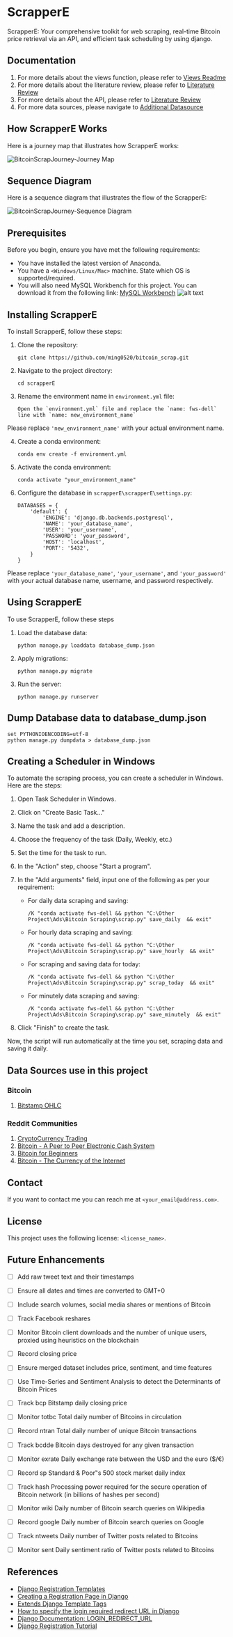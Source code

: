 # ScrapperE

ScrapperE: Your comprehensive toolkit for web scraping, real-time Bitcoin price retrieval via an API, and efficient task scheduling by using django.

## Documentation

1. For more details about the views function, please refer to [Views Readme](scrapperE/scrap/ViewsReadme.md)
2. For more details about the literature review, please refer to [Literature Review](LiteratureReview.md)
3. For more details about the API, please refer to [Literature Review](APIUsage.md)
4. For more data sources, please navigate to [Additional Datasource](Additional_Datasource.md)

## How ScrapperE Works

Here is a journey map that illustrates how ScrapperE works:

![BitcoinScrapJourney-Journey Map](BitcoinScrapJourney-JourneyMap.drawio.png)
## Sequence Diagram

Here is a sequence diagram that illustrates the flow of the ScrapperE:

![BitcoinScrapJourney-Sequence Diagram](BitcoinScrapJourney-SequenceDiagrm.drawio.png)


## Prerequisites

Before you begin, ensure you have met the following requirements:

* You have installed the latest version of Anaconda.
* You have a `<Windows/Linux/Mac>` machine. State which OS is supported/required.
* You will also need MySQL Workbench for this project. You can download it from the following link:
  [MySQL Workbench](https://dev.mysql.com/downloads/installer/)
  ![alt text](image.png)

## Installing ScrapperE

To install ScrapperE, follow these steps:

1. Clone the repository:

   ```
   git clone https://github.com/ming0520/bitcoin_scrap.git
   ```
2. Navigate to the project directory:

   ```
   cd scrapperE
   ```
3. Rename the environment name in `environment.yml` file:

   ```
   Open the `environment.yml` file and replace the `name: fws-dell` line with `name: new_environment_name`
   ```

Please replace `'new_environment_name'` with your actual environment name.

4. Create a conda environment:

   ```
   conda env create -f environment.yml
   ```
5. Activate the conda environment:

   ```
   conda activate "your_environment_name"
   ```
6. Configure the database in `scrapperE\scrapperE\settings.py`:

   ```
   DATABASES = {
       'default': {
           'ENGINE': 'django.db.backends.postgresql',
           'NAME': 'your_database_name',
           'USER': 'your_username',
           'PASSWORD': 'your_password',
           'HOST': 'localhost',
           'PORT': '5432',
       }
   }
   ```

Please replace `'your_database_name'`, `'your_username'`, and `'your_password'` with your actual database name, username, and password respectively.

## Using ScrapperE

To use ScrapperE, follow these steps

1. Load the database data:

   ```
   python manage.py loaddata database_dump.json
   ```
2. Apply migrations:

   ```
   python manage.py migrate
   ```
3. Run the server:

   ```
   python manage.py runserver
   ```

## Dump Database data to database_dump.json

```
set PYTHONIOENCODING=utf-8
python manage.py dumpdata > database_dump.json
```

## Creating a Scheduler in Windows

To automate the scraping process, you can create a scheduler in Windows. Here are the steps:

1. Open Task Scheduler in Windows.
2. Click on "Create Basic Task..."
3. Name the task and add a description.
4. Choose the frequency of the task (Daily, Weekly, etc.)
5. Set the time for the task to run.
6. In the "Action" step, choose "Start a program".
7. In the "Add arguments" field, input one of the following as per your requirement:

   - For daily data scraping and saving:
     ```
     /K "conda activate fws-dell && python "C:\Other Project\Ads\Bitcoin Scraping\scrap.py" save_daily  && exit"
     ```
   - For hourly data scraping and saving:
     ```
     /K "conda activate fws-dell && python "C:\Other Project\Ads\Bitcoin Scraping\scrap.py" save_hourly  && exit"
     ```
   - For scraping and saving data for today:
     ```
     /K "conda activate fws-dell && python "C:\Other Project\Ads\Bitcoin Scraping\scrap.py" scrap_today  && exit"
     ```
   - For minutely data scraping and saving:
     ```
     /K "conda activate fws-dell && python "C:\Other Project\Ads\Bitcoin Scraping\scrap.py" save_minutely  && exit"
     ```
8. Click "Finish" to create the task.

Now, the script will run automatically at the time you set, scraping data and saving it daily.

## Data Sources use in this project

### Bitcoin

1. [Bitstamp OHLC](https://www.bitstamp.net/market/tradeview/)

### Reddit Communities

1. [CryptoCurrency Trading](https://www.reddit.com/r/CryptoCurrencyTrading/)
2. [Bitcoin - A Peer to Peer Electronic Cash System](https://www.reddit.com/r/btc/)
3. [Bitcoin for Beginners](https://www.reddit.com/r/BitcoinBeginners/)
4. [Bitcoin - The Currency of the Internet](https://www.reddit.com/r/Bitcoin/)

## Contact

If you want to contact me you can reach me at `<your_email@address.com>`.

## License

This project uses the following license: `<license_name>`.

## Future Enhancements

- [ ]  Add raw tweet text and their timestamps
- [ ]  Ensure all dates and times are converted to GMT+0
- [ ]  Include search volumes, social media shares or mentions of Bitcoin
- [ ]  Track Facebook reshares
- [ ]  Monitor Bitcoin client downloads and the number of unique users, proxied using heuristics on the blockchain
- [ ]  Record closing price
- [ ]  Ensure merged dataset includes price, sentiment, and time features
- [ ]  Use Time-Series and Sentiment Analysis to detect the Determinants of Bitcoin Prices
- [ ]  Track bcp Bitstamp daily closing price
- [ ]  Monitor totbc Total daily number of Bitcoins in circulation
- [ ]  Record ntran Total daily number of unique Bitcoin transactions
- [ ]  Track bcdde Bitcoin days destroyed for any given transaction
- [ ]  Monitor exrate Daily exchange rate between the USD and the euro ($/€)
- [ ]  Record sp Standard & Poor‟s 500 stock market daily index
- [ ]  Track hash Processing power required for the secure operation of Bitcoin network (in billions of hashes per second)
- [ ]  Monitor wiki Daily number of Bitcoin search queries on Wikipedia
- [ ]  Record google Daily number of Bitcoin search queries on Google
- [ ]  Track ntweets Daily number of Twitter posts related to Bitcoins
- [ ]  Monitor sent Daily sentiment ratio of Twitter posts related to Bitcoins


## References

- [Django Registration Templates](https://github.com/macdhuibh/django-registration-templates/blob/master/django_registration_templates/templates/account_profile.html)
- [Creating a Registration Page in Django](https://carlofontanos.com/creating-a-registration-page-in-django/)
- [Extends Django Template Tags](https://www.geeksforgeeks.org/extends-django-template-tags/)
- [How to specify the login required redirect URL in Django](https://stackoverflow.com/questions/3578882/how-to-specify-the-login-required-redirect-url-in-django)
- [Django Documentation: LOGIN_REDIRECT_URL](https://docs.djangoproject.com/en/dev/ref/settings/#login-redirect-url)
- [Django Registration Tutorial](https://www.pythontutorial.net/django-tutorial/django-registration/)
